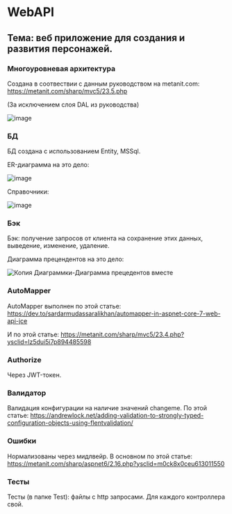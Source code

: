 # WebAPI
## Тема: веб приложение для создания и развития персонажей. 
### Многоуровневая архитектура

Создана в соотвествии с данным руководством на metanit.com: https://metanit.com/sharp/mvc5/23.5.php

(За исключением слоя DAL из руководства)

![image](https://github.com/user-attachments/assets/4476f9c9-10cd-4b9e-90c6-6bcee2931fb6)


### БД
БД создана с использованием Entity, MSSql. 

ER-диаграмма на это дело:

![image](https://github.com/user-attachments/assets/62f8f3ed-e197-46fd-9c25-2e0beffa33e5)


Справочники:

![image](https://github.com/user-attachments/assets/1e7092f6-7415-481c-86c3-e7be74c10537)


### Бэк

Бэк: получение запросов от клиента на сохранение этих данных, выведение, изменение, удаление. 

Диаграмма прецендентов на это дело:

![Копия Диаграммки-Диаграмма прецедентов вместе](https://github.com/user-attachments/assets/8cd8c05d-1a37-4238-aabc-949fdb367edd)

### AutoMapper

AutoMapper выполнен по этой статье: https://dev.to/sardarmudassaralikhan/automapper-in-aspnet-core-7-web-api-jce

И по этой статье: https://metanit.com/sharp/mvc5/23.4.php?ysclid=lz5dui5i7p894485598

### Authorize

Через JWT-токен.

### Валидатор

Валидация конфигурации на наличие значений changeme. По этой статье: https://andrewlock.net/adding-validation-to-strongly-typed-configuration-objects-using-flentvalidation/

### Ошибки

Нормализованы через мидлвейр. В основном по этой статье: https://metanit.com/sharp/aspnet6/2.16.php?ysclid=m0ck8x0ceu613011550

### Тесты
Тесты (в папке Test): файлы с http запросами. Для каждого контроллера свой.
